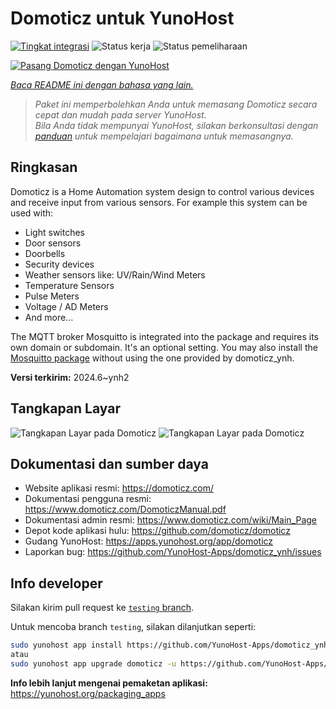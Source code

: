 <!--
N.B.: README ini dibuat secara otomatis oleh <https://github.com/YunoHost/apps/tree/master/tools/readme_generator>
Ini TIDAK boleh diedit dengan tangan.
-->

# Domoticz untuk YunoHost

[![Tingkat integrasi](https://dash.yunohost.org/integration/domoticz.svg)](https://ci-apps.yunohost.org/ci/apps/domoticz/) ![Status kerja](https://ci-apps.yunohost.org/ci/badges/domoticz.status.svg) ![Status pemeliharaan](https://ci-apps.yunohost.org/ci/badges/domoticz.maintain.svg)

[![Pasang Domoticz dengan YunoHost](https://install-app.yunohost.org/install-with-yunohost.svg)](https://install-app.yunohost.org/?app=domoticz)

*[Baca README ini dengan bahasa yang lain.](./ALL_README.md)*

> *Paket ini memperbolehkan Anda untuk memasang Domoticz secara cepat dan mudah pada server YunoHost.*  
> *Bila Anda tidak mempunyai YunoHost, silakan berkonsultasi dengan [panduan](https://yunohost.org/install) untuk mempelajari bagaimana untuk memasangnya.*

## Ringkasan

Domoticz is a Home Automation system design to control various devices and receive input from various sensors.
For example this system can be used with: 

* Light switches
* Door sensors
* Doorbells
* Security devices
* Weather sensors like: UV/Rain/Wind Meters
* Temperature Sensors
* Pulse Meters
* Voltage / AD Meters
* And more...


The MQTT broker Mosquitto is integrated into the package and requires its own domain or subdomain. It's an optional setting.
You may also install the [Mosquitto package](https://github.com/YunoHost-Apps/mosquitto_ynh) without using the one provided by domoticz_ynh.

**Versi terkirim:** 2024.6~ynh2

## Tangkapan Layar

![Tangkapan Layar pada Domoticz](./doc/screenshots/domoticz_Switches_screen.png)
![Tangkapan Layar pada Domoticz](./doc/screenshots/domoticz_floorplan_machineon.png)

## Dokumentasi dan sumber daya

- Website aplikasi resmi: <https://domoticz.com/>
- Dokumentasi pengguna resmi: <https://www.domoticz.com/DomoticzManual.pdf>
- Dokumentasi admin resmi: <https://www.domoticz.com/wiki/Main_Page>
- Depot kode aplikasi hulu: <https://github.com/domoticz/domoticz>
- Gudang YunoHost: <https://apps.yunohost.org/app/domoticz>
- Laporkan bug: <https://github.com/YunoHost-Apps/domoticz_ynh/issues>

## Info developer

Silakan kirim pull request ke [`testing` branch](https://github.com/YunoHost-Apps/domoticz_ynh/tree/testing).

Untuk mencoba branch `testing`, silakan dilanjutkan seperti:

```bash
sudo yunohost app install https://github.com/YunoHost-Apps/domoticz_ynh/tree/testing --debug
atau
sudo yunohost app upgrade domoticz -u https://github.com/YunoHost-Apps/domoticz_ynh/tree/testing --debug
```

**Info lebih lanjut mengenai pemaketan aplikasi:** <https://yunohost.org/packaging_apps>
